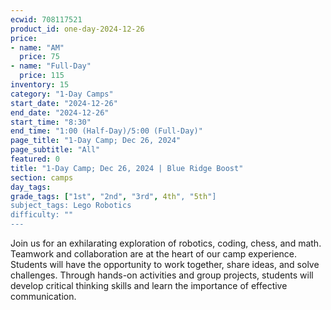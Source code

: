 ```yaml
---
ecwid: 708117521
product_id: one-day-2024-12-26
price:
- name: "AM"
  price: 75
- name: "Full-Day"
  price: 115
inventory: 15
category: "1-Day Camps"
start_date: "2024-12-26"
end_date: "2024-12-26"
start_time: "8:30"
end_time: "1:00 (Half-Day)/5:00 (Full-Day)"
page_title: "1-Day Camp; Dec 26, 2024"
page_subtitle: "All"
featured: 0
title: "1-Day Camp; Dec 26, 2024 | Blue Ridge Boost"
section: camps
day_tags: 
grade_tags: ["1st", "2nd", "3rd", 4th", "5th"]
subject_tags: Lego Robotics
difficulty: ""
---
```

Join us for an exhilarating exploration of robotics, coding, chess, and math. Teamwork and collaboration are at the heart of our camp experience. Students will have the opportunity to work together, share ideas, and solve challenges. Through hands-on activities and group projects, students will develop critical thinking skills and learn the importance of effective communication.
